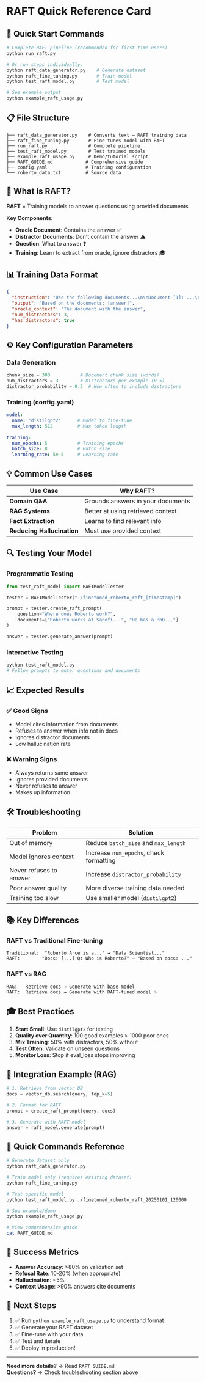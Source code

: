 # RAFT Quick Reference Card

## 🚀 Quick Start Commands

```bash
# Complete RAFT pipeline (recommended for first-time users)
python run_raft.py

# Or run steps individually:
python raft_data_generator.py    # Generate dataset
python raft_fine_tuning.py       # Train model
python test_raft_model.py        # Test model

# See example output
python example_raft_usage.py
```

## 📋 File Structure

```
├── raft_data_generator.py    # Converts text → RAFT training data
├── raft_fine_tuning.py       # Fine-tunes model with RAFT
├── run_raft.py               # Complete pipeline
├── test_raft_model.py        # Test trained models
├── example_raft_usage.py     # Demo/tutorial script
├── RAFT_GUIDE.md            # Comprehensive guide
├── config.yaml              # Training configuration
└── roberto_data.txt         # Source data
```

## 🎯 What is RAFT?

**RAFT** = Training models to answer questions using provided documents

**Key Components:**
- **Oracle Document**: Contains the answer ✅
- **Distractor Documents**: Don't contain the answer ⚠️
- **Question**: What to answer ❓
- **Training**: Learn to extract from oracle, ignore distractors 🎓

## 📊 Training Data Format

```json
{
  "instruction": "Use the following documents...\n\nDocument [1]: ...\n\nQuestion: ...\nAnswer:",
  "output": "Based on the documents: [answer]",
  "oracle_context": "The document with the answer",
  "num_distractors": 3,
  "has_distractors": true
}
```

## ⚙️ Key Configuration Parameters

### Data Generation
```python
chunk_size = 300           # Document chunk size (words)
num_distractors = 3        # Distractors per example (0-5)
distractor_probability = 0.5  # How often to include distractors
```

### Training (config.yaml)
```yaml
model:
  name: "distilgpt2"      # Model to fine-tune
  max_length: 512         # Max token length
  
training:
  num_epochs: 5           # Training epochs
  batch_size: 8           # Batch size
  learning_rate: 5e-5     # Learning rate
```

## 💡 Common Use Cases

| Use Case | Why RAFT? |
|----------|-----------|
| **Domain Q&A** | Grounds answers in your documents |
| **RAG Systems** | Better at using retrieved context |
| **Fact Extraction** | Learns to find relevant info |
| **Reducing Hallucination** | Must use provided context |

## 🔍 Testing Your Model

### Programmatic Testing
```python
from test_raft_model import RAFTModelTester

tester = RAFTModelTester("./finetuned_roberto_raft_[timestamp]")

prompt = tester.create_raft_prompt(
    question="Where does Roberto work?",
    documents=["Roberto works at Sanofi...", "He has a PhD..."]
)

answer = tester.generate_answer(prompt)
```

### Interactive Testing
```bash
python test_raft_model.py
# Follow prompts to enter questions and documents
```

## 📈 Expected Results

### ✅ Good Signs
- Model cites information from documents
- Refuses to answer when info not in docs
- Ignores distractor documents
- Low hallucination rate

### ❌ Warning Signs
- Always returns same answer
- Ignores provided documents
- Never refuses to answer
- Makes up information

## 🛠️ Troubleshooting

| Problem | Solution |
|---------|----------|
| Out of memory | Reduce `batch_size` and `max_length` |
| Model ignores context | Increase `num_epochs`, check formatting |
| Never refuses to answer | Increase `distractor_probability` |
| Poor answer quality | More diverse training data needed |
| Training too slow | Use smaller model (`distilgpt2`) |

## 📚 Key Differences

### RAFT vs Traditional Fine-tuning
```
Traditional:  "Roberto Arce is a..." → "Data Scientist..."
RAFT:        "Docs: [...] Q: Who is Roberto?" → "Based on docs: ..."
```

### RAFT vs RAG
```
RAG:   Retrieve docs → Generate with base model
RAFT:  Retrieve docs → Generate with RAFT-tuned model ✨
```

## 🎓 Best Practices

1. **Start Small**: Use `distilgpt2` for testing
2. **Quality over Quantity**: 100 good examples > 1000 poor ones
3. **Mix Training**: 50% with distractors, 50% without
4. **Test Often**: Validate on unseen questions
5. **Monitor Loss**: Stop if eval_loss stops improving

## 🔗 Integration Example (RAG)

```python
# 1. Retrieve from vector DB
docs = vector_db.search(query, top_k=5)

# 2. Format for RAFT
prompt = create_raft_prompt(query, docs)

# 3. Generate with RAFT model
answer = raft_model.generate(prompt)
```

## 📝 Quick Commands Reference

```bash
# Generate dataset only
python raft_data_generator.py

# Train model only (requires existing dataset)
python raft_fine_tuning.py

# Test specific model
python test_raft_model.py ./finetuned_roberto_raft_20250101_120000

# See example/demo
python example_raft_usage.py

# View comprehensive guide
cat RAFT_GUIDE.md
```

## 🎯 Success Metrics

- **Answer Accuracy**: >80% on validation set
- **Refusal Rate**: 10-20% (when appropriate)
- **Hallucination**: <5%
- **Context Usage**: >90% answers cite documents

## 🌟 Next Steps

1. ✅ Run `python example_raft_usage.py` to understand format
2. ✅ Generate your RAFT dataset
3. ✅ Fine-tune with your data
4. ✅ Test and iterate
5. ✅ Deploy in production!

---

**Need more details?** → Read `RAFT_GUIDE.md`  
**Questions?** → Check troubleshooting section above

